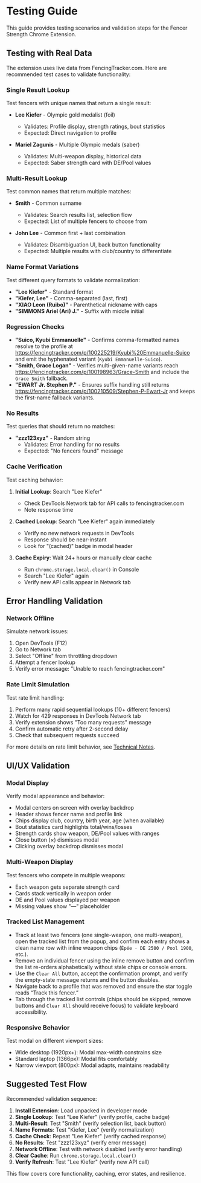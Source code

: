# Testing Guide

This guide provides testing scenarios and validation steps for the
Fencer Strength Chrome Extension.

## Testing with Real Data

The extension uses live data from FencingTracker.com. Here are recommended
test cases to validate functionality:

### Single Result Lookup

Test fencers with unique names that return a single result:

- **Lee Kiefer** - Olympic gold medalist (foil)
  - Validates: Profile display, strength ratings, bout statistics
  - Expected: Direct navigation to profile

- **Mariel Zagunis** - Multiple Olympic medals (saber)
  - Validates: Multi-weapon display, historical data
  - Expected: Saber strength card with DE/Pool values

### Multi-Result Lookup

Test common names that return multiple matches:

- **Smith** - Common surname
  - Validates: Search results list, selection flow
  - Expected: List of multiple fencers to choose from

- **John Lee** - Common first + last combination
  - Validates: Disambiguation UI, back button functionality
  - Expected: Multiple results with club/country to differentiate

### Name Format Variations

Test different query formats to validate normalization:

- **"Lee Kiefer"** - Standard format
- **"Kiefer, Lee"** - Comma-separated (last, first)
- **"XIAO Leon (Ruibo)"** - Parenthetical nickname with caps
- **"SIMMONS Ariel (Ari) J."** - Suffix with middle initial

### Regression Checks

- **"Suico, Kyubi Emmanuelle"** - Confirms comma-formatted names resolve to the profile at https://fencingtracker.com/p/100225219/Kyubi%20Emmanuelle-Suico and emit the hyphenated variant (`Kyubi Emmanuelle-Suico`).
- **"Smith, Grace Logan"** - Verifies multi-given-name variants reach https://fencingtracker.com/p/100198963/Grace-Smith and include the `Grace Smith` fallback.
- **"EWART Jr. Stephen P."** - Ensures suffix handling still returns https://fencingtracker.com/p/100210509/Stephen-P-Ewart-Jr and keeps the first-name fallback variants.

### No Results

Test queries that should return no matches:

- **"zzz123xyz"** - Random string
  - Validates: Error handling for no results
  - Expected: "No fencers found" message

### Cache Verification

Test caching behavior:

1. **Initial Lookup**: Search "Lee Kiefer"
   - Check DevTools Network tab for API calls to fencingtracker.com
   - Note response time

2. **Cached Lookup**: Search "Lee Kiefer" again immediately
   - Verify no new network requests in DevTools
   - Response should be near-instant
   - Look for "(cached)" badge in modal header

3. **Cache Expiry**: Wait 24+ hours or manually clear cache
   - Run `chrome.storage.local.clear()` in Console
   - Search "Lee Kiefer" again
   - Verify new API calls appear in Network tab

## Error Handling Validation

### Network Offline

Simulate network issues:

1. Open DevTools (F12)
2. Go to Network tab
3. Select "Offline" from throttling dropdown
4. Attempt a fencer lookup
5. Verify error message: "Unable to reach fencingtracker.com"

### Rate Limit Simulation

Test rate limit handling:

1. Perform many rapid sequential lookups (10+ different fencers)
2. Watch for 429 responses in DevTools Network tab
3. Verify extension shows "Too many requests" message
4. Confirm automatic retry after 2-second delay
5. Check that subsequent requests succeed

For more details on rate limit behavior, see
[Technical Notes](technical-notes.md#rate-limits).

## UI/UX Validation

### Modal Display

Verify modal appearance and behavior:

- Modal centers on screen with overlay backdrop
- Header shows fencer name and profile link
- Chips display club, country, birth year, age (when available)
- Bout statistics card highlights total/wins/losses
- Strength cards show weapon, DE/Pool values with ranges
- Close button (×) dismisses modal
- Clicking overlay backdrop dismisses modal

### Multi-Weapon Display

Test fencers who compete in multiple weapons:

- Each weapon gets separate strength card
- Cards stack vertically in weapon order
- DE and Pool values displayed per weapon
- Missing values show "—" placeholder

### Tracked List Management

- Track at least two fencers (one single-weapon, one multi-weapon), open the tracked list from the popup, and confirm each entry shows a clean name row with inline weapon chips (`Épée · DE 2500 / Pool 1900`, etc.).
- Remove an individual fencer using the inline remove button and confirm the list re-orders alphabetically without stale chips or console errors.
- Use the `Clear All` button, accept the confirmation prompt, and verify the empty-state message returns and the button disables.
- Navigate back to a profile that was removed and ensure the star toggle reads “Track this fencer.”
- Tab through the tracked list controls (chips should be skipped, remove buttons and `Clear All` should receive focus) to validate keyboard accessibility.

### Responsive Behavior

Test modal on different viewport sizes:

- Wide desktop (1920px+): Modal max-width constrains size
- Standard laptop (1366px): Modal fits comfortably
- Narrow viewport (800px): Modal adapts, maintains readability

## Suggested Test Flow

Recommended validation sequence:

1. **Install Extension**: Load unpacked in developer mode
2. **Single Lookup**: Test "Lee Kiefer" (verify profile, cache badge)
3. **Multi-Result**: Test "Smith" (verify selection list, back button)
4. **Name Formats**: Test "Kiefer, Lee" (verify normalization)
5. **Cache Check**: Repeat "Lee Kiefer" (verify cached response)
6. **No Results**: Test "zzz123xyz" (verify error message)
7. **Network Offline**: Test with network disabled (verify error handling)
8. **Clear Cache**: Run `chrome.storage.local.clear()`
9. **Verify Refresh**: Test "Lee Kiefer" (verify new API call)

This flow covers core functionality, caching, error states, and resilience.
